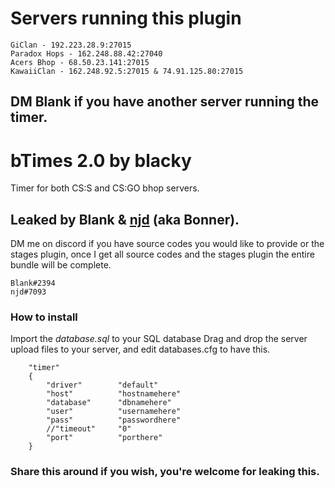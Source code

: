 # Servers running this plugin
```
GiClan - 192.223.28.9:27015
Paradox Hops - 162.248.88.42:27040
Acers Bhop - 68.50.23.141:27015
KawaiiClan - 162.248.92.5:27015 & 74.91.125.80:27015
```
## DM Blank if you have another server running the timer.


# bTimes 2.0 by blacky
Timer for both CS:S and CS:GO bhop servers.
## Leaked by Blank & [njd](https://github.com/natejd) (aka Bonner).
DM me on discord if you have source codes you would like to provide or the stages plugin, once I get all source codes and the stages plugin the entire bundle will be complete.
```
Blank#2394
njd#7093
```

### How to install
Import the *database.sql* to your SQL database
Drag and drop the server upload files to your server, and edit databases.cfg to have this.
```
	"timer"
	{
		"driver"		"default"
		"host"			"hostnamehere"
		"database"		"dbnamehere"
		"user"			"usernamehere"
		"pass"			"passwordhere"
		//"timeout"		"0"
		"port"		   	"porthere"
	}
```

### Share this around if you wish, you're welcome for leaking this.
